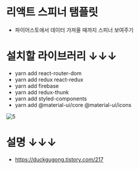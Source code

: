 # 리액트 스피너 탬플릿
- 파이어스토에서 데이터 가져올 때까지 스피너 보여주기
# 설치할 라이브러리 ↓↓↓
- yarn add react-router-dom
- yarn add redux react-redux
- yarn add firebase
- yarn add redux-thunk
- yarn add styled-components
- yarn add @material-ui/core @material-ui/icons

![5](https://user-images.githubusercontent.com/55455103/132296413-09fc2f11-b9d5-4071-ad94-b0f4e8d6427f.gif)



# 설명 ↓↓↓
- https://duckgugong.tistory.com/217

